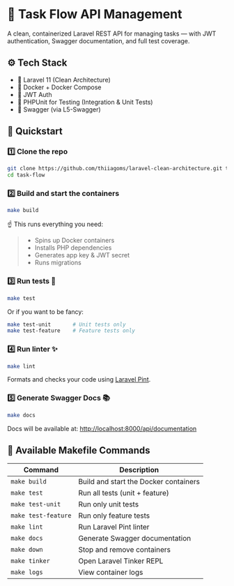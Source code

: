 # 📝 Task Flow API Management

A clean, containerized Laravel REST API for managing tasks — with JWT authentication, Swagger documentation, and full test coverage.

## ⚙️ Tech Stack

* 💎 Laravel 11 (Clean Architecture)
* 🐳 Docker + Docker Compose
* 🔐 JWT Auth
* 🧪 PHPUnit for Testing (Integration & Unit Tests)
* 📘 Swagger (via L5-Swagger)

## 🚀 Quickstart

### 1️⃣ Clone the repo

```bash
git clone https://github.com/thiiagoms/laravel-clean-architecture.git task-flow
cd task-flow
```

### 2️⃣ Build and start the containers

```bash
make build
```

☝️ This runs everything you need:

> * Spins up Docker containers
> * Installs PHP dependencies
> * Generates app key & JWT secret
> * Runs migrations

### 3️⃣ Run tests 🧪

```bash
make test
```

Or if you want to be fancy:

```bash
make test-unit       # Unit tests only
make test-feature    # Feature tests only
```

### 4️⃣ Run linter ✨

```bash
make lint
```

Formats and checks your code using [Laravel Pint](https://laravel.com/docs/10.x/pint).

### 5️⃣ Generate Swagger Docs 📚

```bash
make docs
```

Docs will be available at: [http://localhost:8000/api/documentation](http://localhost:8000/api/documentation)

## 🧰 Available Makefile Commands

| Command             | Description                           |
|---------------------|---------------------------------------|
| `make build`        | Build and start the Docker containers |
| `make test`         | Run all tests (unit + feature)        |
| `make test-unit`    | Run only unit tests                   |
| `make test-feature` | Run only feature tests                |
| `make lint`         | Run Laravel Pint linter               |
| `make docs`         | Generate Swagger documentation        |
| `make down`         | Stop and remove containers            |
| `make tinker`       | Open Laravel Tinker REPL              |
| `make logs`         | View container logs                   |

